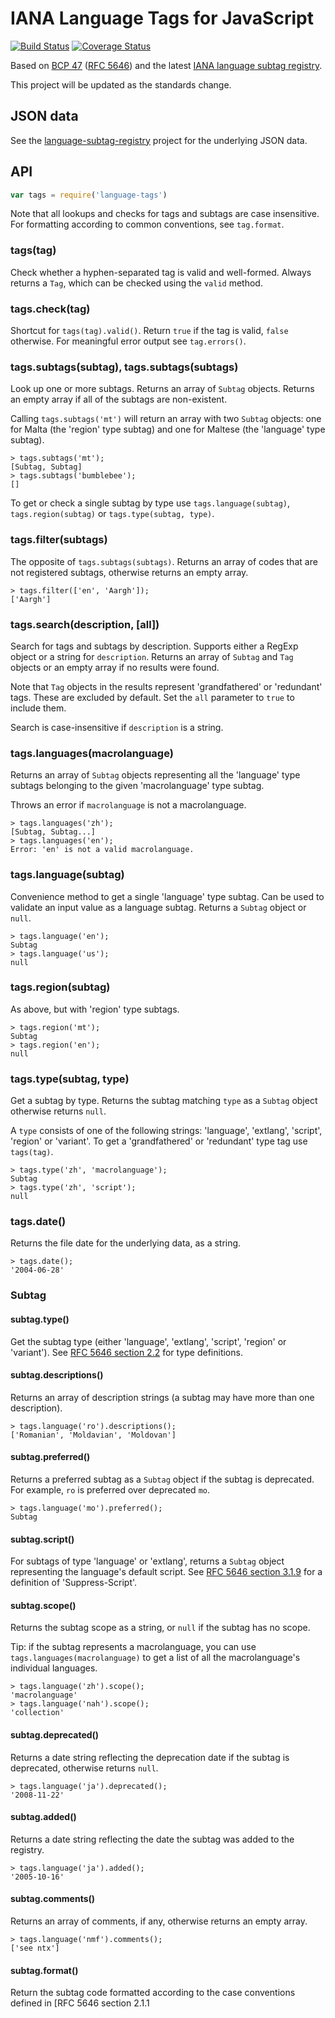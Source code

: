 # IANA Language Tags for JavaScript #

[![Build Status](https://travis-ci.org/mattcg/language-tags.png?branch=master)](https://travis-ci.org/mattcg/language-tags)
[![Coverage Status](https://coveralls.io/repos/mattcg/language-tags/badge.png)](https://coveralls.io/r/mattcg/language-tags)

Based on [BCP 47](https://www.rfc-editor.org/info/bcp47) ([RFC 5646](https://www.rfc-editor.org/rfc/rfc5646.html)) and the latest [IANA language subtag registry](http://www.iana.org/assignments/language-subtag-registry).

This project will be updated as the standards change.

## JSON data ##

See the [language-subtag-registry](https://github.com/mattcg/language-subtag-registry) project for the underlying JSON data.

## API ##

```js
var tags = require('language-tags')
```

Note that all lookups and checks for tags and subtags are case insensitive. For formatting according to common conventions, see `tag.format`.

### tags(tag) ###

Check whether a hyphen-separated tag is valid and well-formed. Always returns a `Tag`, which can be checked using the `valid` method.

### tags.check(tag) ###

Shortcut for `tags(tag).valid()`. Return `true` if the tag is valid, `false` otherwise. For meaningful error output see `tag.errors()`.

### tags.subtags(subtag), tags.subtags(subtags) ###

Look up one or more subtags. Returns an array of `Subtag` objects. Returns an empty array if all of the subtags are non-existent.

Calling `tags.subtags('mt')` will return an array with two `Subtag` objects: one for Malta (the 'region' type subtag) and one for Maltese (the 'language' type subtag).

```
> tags.subtags('mt');
[Subtag, Subtag]
> tags.subtags('bumblebee');
[]
```

To get or check a single subtag by type use `tags.language(subtag)`, `tags.region(subtag)` or `tags.type(subtag, type)`.

### tags.filter(subtags) ###

The opposite of `tags.subtags(subtags)`. Returns an array of codes that are not registered subtags, otherwise returns an empty array.

```
> tags.filter(['en', 'Aargh']);
['Aargh']
```

### tags.search(description, [all]) ###

Search for tags and subtags by description. Supports either a RegExp object or a string for `description`. Returns an array of `Subtag` and `Tag` objects or an empty array if no results were found.

Note that `Tag` objects in the results represent 'grandfathered' or 'redundant' tags. These are excluded by default. Set the `all` parameter to `true` to include them.

Search is case-insensitive if `description` is a string.

### tags.languages(macrolanguage) ###

Returns an array of `Subtag` objects representing all the 'language' type subtags belonging to the given 'macrolanguage' type subtag.

Throws an error if `macrolanguage` is not a macrolanguage.

```
> tags.languages('zh');
[Subtag, Subtag...]
> tags.languages('en');
Error: 'en' is not a valid macrolanguage.
```

### tags.language(subtag) ###

Convenience method to get a single 'language' type subtag. Can be used to validate an input value as a language subtag. Returns a `Subtag` object or `null`.

```
> tags.language('en');
Subtag
> tags.language('us');
null
```

### tags.region(subtag) ###

As above, but with 'region' type subtags.

```
> tags.region('mt');
Subtag
> tags.region('en');
null
```

### tags.type(subtag, type) ###

Get a subtag by type. Returns the subtag matching `type` as a `Subtag` object otherwise returns `null`.

A `type` consists of one of the following strings: 'language', 'extlang', 'script', 'region' or 'variant'. To get a 'grandfathered' or 'redundant' type tag use `tags(tag)`.

```
> tags.type('zh', 'macrolanguage');
Subtag
> tags.type('zh', 'script');
null
```

### tags.date() ###

Returns the file date for the underlying data, as a string.

```
> tags.date();
'2004-06-28'
```

### Subtag ###

#### subtag.type() ####

Get the subtag type (either 'language', 'extlang', 'script', 'region' or 'variant'). See [RFC 5646 section 2.2](http://tools.ietf.org/html/rfc5646#section-2.2) for type definitions.

#### subtag.descriptions() ####

Returns an array of description strings (a subtag may have more than one description).

```
> tags.language('ro').descriptions();
['Romanian', 'Moldavian', 'Moldovan']
```

#### subtag.preferred() ####

Returns a preferred subtag as a `Subtag` object if the subtag is deprecated. For example, `ro` is preferred over deprecated `mo`.

```
> tags.language('mo').preferred();
Subtag
```

#### subtag.script() ####

For subtags of type 'language' or 'extlang', returns a `Subtag` object representing the language's default script. See [RFC 5646 section 3.1.9](http://tools.ietf.org/html/rfc5646#section-3.1.9) for a definition of 'Suppress-Script'.

#### subtag.scope() ####

Returns the subtag scope as a string, or `null` if the subtag has no scope.

Tip: if the subtag represents a macrolanguage, you can use `tags.languages(macrolanguage)` to get a list of all the macrolanguage's individual languages.

```
> tags.language('zh').scope();
'macrolanguage'
> tags.language('nah').scope();
'collection'
```

#### subtag.deprecated() ####

Returns a date string reflecting the deprecation date if the subtag is deprecated, otherwise returns `null`.

```
> tags.language('ja').deprecated();
'2008-11-22'
```

#### subtag.added() ####

Returns a date string reflecting the date the subtag was added to the registry.

```
> tags.language('ja').added();
'2005-10-16'
```

#### subtag.comments() ####

Returns an array of comments, if any, otherwise returns an empty array.

```
> tags.language('nmf').comments();
['see ntx']
```

#### subtag.format() ####

Return the subtag code formatted according to the case conventions defined in [RFC 5646 section 2.1.1